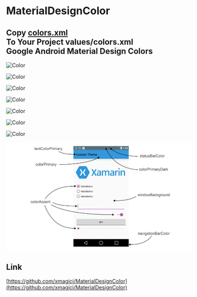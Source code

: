 # MaterialDesignColor

Copy [colors.xml](https://github.com/xmagicj/MaterialDesignColor/blob/master/colors.xml)<br />
To Your Project values/colors.xml
<br />
Google Android Material Design Colors
-----------------------------------

![Color](http://git.oschina.net/uploads/images/2015/0612/150439_5de9e317_141009.png "Material Design Color")

![Color](http://git.oschina.net/uploads/images/2015/0612/150524_e4fbe272_141009.png "Material Design Color")

![Color](http://git.oschina.net/uploads/images/2015/0612/150553_c7942694_141009.png "Material Design Color")

![Color](http://git.oschina.net/uploads/images/2015/0612/150619_279c636b_141009.png "Material Design Color")

![Color](http://git.oschina.net/uploads/images/2015/0612/150645_79516e19_141009.png "Material Design Color")

![Color](http://git.oschina.net/uploads/images/2015/0612/150717_dcb5b461_141009.png "Material Design Color")

![Color](http://git.oschina.net/uploads/images/2015/0612/150740_316861fc_141009.png "Material Design Color")

![Color](https://github.com/xmagicj/MaterialDesignColor/blob/master/img/material-color-des.jpeg "Material Design Color")

Link
-----------------------------------
[https://github.com/xmagicj/MaterialDesignColor](https://github.com/xmagicj/MaterialDesignColor)<br />
